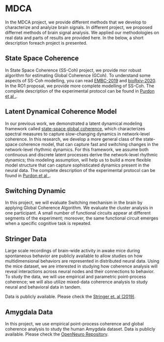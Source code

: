 # MDCA 
In the MDCA project, we provide different methods that we develop to characterize and analyize brain signals. In different project, we proposed differnet methods of brain signal analysis. We applied our methodologies on real data and parts of results are provided here. 
In the below, a short description foreach project is presented. 


## State Space Coherence 
In State Space Coherence (SS-Coh) project, we provide mor robust algorithm for estimating Global Coherence (GCoh). 
To understand some aspects of SS-Coh modelling, you can read [EMBC-2019](https://ieeexplore.ieee.org/abstract/document/8856634) and [bioRxiv-2020](https://www.biorxiv.org/content/10.1101/2020.07.13.199034v1.abstract). In the RO1 proposal, we provide more complete modelling of SS-Coh. 
The complete description of the experimental protocol can be found in [Purdon et al .](https://www.pnas.org/doi/10.1073/pnas.1221180110).



##  Latent Dynamical Coherence Model 
 In our previous work, we demonstrated a latent dynamical modeling framework called [state-space global coherence](https://github.com/YousefiLab/MDCA/tree/main/State%20Space%20Coherence), which characterizes spectral measures to capture slow-changing dynamics in network-level coherence. In this research, we develop a more general class of the state-space coherence model, that can capture fast and switching changes in the network-level rhythmic dynamics. For this framework, we assume both continuous and discrete latent processes derive the network-level rhythmic dynamics; this modeling assumption, will help us to build a more flexible model structure that can capture sophisticated dynamics present in the neural data.
 The complete description of the experimental protocol can be found in [Purdon et al .](https://www.pnas.org/doi/10.1073/pnas.1221180110).

## Switching Dynamic 
In this project, we will evaluate Switching mechanism in the brain by applying Global Coherence Algorithm. 
We evaluate the cluster analysis in one participant. A small number of functional circuits appear at different segments of the experiment; moreover, the same functional circuit emerges when a specific cognitive task is repeated.
## Stringer Data 
Large scale recordings of brain-wide activity in awake mice during spontaneous behavior are publicly available to allow studies on how multidimensional behaviors are represented in distributed neural data. 
Using the mice dataset, we are interested in studying how coherence analysis will reveal interactions across neural nodes and their connections to behavior. To study the data, we will use empirical and parametric point-process coherence; we will also utilize mixed-data coherence analysis to study neural and behavioral data in tandem.

Data is publicly available. Please check the [Stringer et. al (2019)](https://www.nature.com/articles/s41586-019-1346-5).
## Amygdala Data 
In this project, we use empirical point-process coherence and global coherence analysis to study the human Amygdala dataset.
Data is publicly available. Please check the [OpenNeuro Repository](https://openneuro.org/datasets/ds003374/versions/1.1.1).
